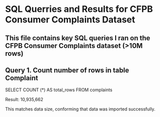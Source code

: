 # SQL Querries and Results for CFPB Consumer Complaints Dataset

This file contains key SQL queries I ran on the CFPB Consumer Complaints dataset (>10M rows)
---
## Query 1. Count number of rows in table Complaint
SELECT COUNT (*) AS total_rows
FROM complaints

Result: 
10,935,662

This matches data size, conforming that data was imported successfully.
